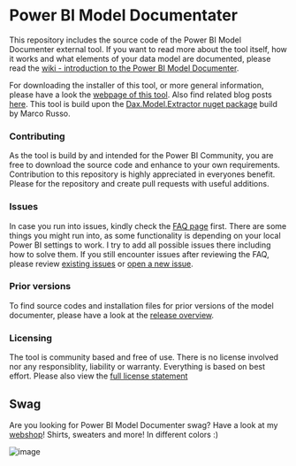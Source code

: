 # Power BI Model Documentater
This repository includes the source code of the Power BI Model Documenter external tool. If you want to read more about the tool itself, how it works and what elements of your data model are documented, please read the [wiki - introduction to the Power BI Model Documenter](https://github.com/marclelijveld/External-Tools-Model-Documentation/wiki/1.-Introduction-to-the-Power-BI-Model-Documenter). 

For downloading the installer of this tool, or more general information, please have a look the [webpage of this tool](https://data-marc.com/model-documenter/). Also find related blog posts [here](https://data-marc.com/?s=model+documenter+external+tool+). 
This tool is build upon the [Dax.Model.Extractor nuget package](https://www.nuget.org/packages/Dax.Model.Extractor/) build by Marco Russo.

### Contributing 
As the tool is build by and intended for the Power BI Community, you are free to download the source code and enhance to your own requirements. Contribution to this repository is highly appreciated in everyones benefit. Please for the repository and create pull requests with useful additions. 

### Issues
In case you run into issues, kindly check the [FAQ page](https://github.com/marclelijveld/External-Tools-Model-Documentation/wiki/2.-FAQ) first. There are some things you might run into, as some functionality is depending on your local Power BI settings to work. I try to add all possible issues there including how to solve them. If you still encounter issues after reviewing the FAQ, please review [existing issues](https://github.com/marclelijveld/External-Tools-Model-Documentation/issues) or [open a new issue](https://github.com/marclelijveld/External-Tools-Model-Documentation/issues/new). 

### Prior versions
To find source codes and installation files for prior versions of the model documenter, please have a look at the [release overview](https://github.com/marclelijveld/External-Tools-Model-Documentation/releases). 

### Licensing
The tool is community based and free of use. There is no license involved nor any responsiblity, liability or warranty. Everything is based on best effort. Please also view the [full license statement](https://github.com/marclelijveld/External-Tools-Model-Documentation/blob/master/LICENSE)

## Swag
Are you looking for Power BI Model Documenter swag? Have a look at my [webshop](https://data-marc-store.creator-spring.com/?)!
Shirts, sweaters and more! In different colors :) 

![image](https://user-images.githubusercontent.com/38921736/148243886-47c1c249-4319-4cc6-93c1-917ccd1dd455.png)
